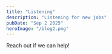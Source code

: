 ```yaml
---
title: "Listening"
description: "Listening for new jobs"
pubDate: "Sep 2 2025"
heroImage: "/blog2.png"
---
```


Reach out if we can help!